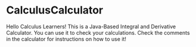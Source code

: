 # CalculusCalculator

Hello Calculus Learners! 
This is a Java-Based Integral and Derivative Calculator. You can use it to check your calculations. Check the comments in the calculator for instructions on how to use it!
